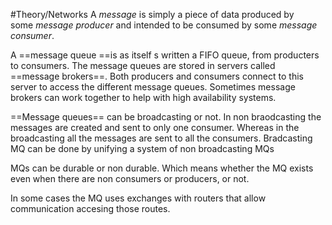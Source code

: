 #Theory/Networks 
A _message_ is simply a piece of data produced by some _message producer_ and intended to be consumed by some _message consumer_. 

A ==message queue ==is as itself s written a FIFO queue, from producters to consumers. The message queues are stored in servers called ==message brokers==. Both producers and consumers connect to this server to access the different message queues. Sometimes message brokers can work together to help with high availability systems.

==Message queues== can be broadcasting or not. In non braodcasting the messages are created and sent to only one consumer. Whereas in the broadcasting all the messages are sent to all the consumers. Bradcasting MQ can be done by unifying a system of non broadcasting MQs

MQs can be durable or non durable. Which means whether the MQ exists even when there are non consumers or producers, or not.

In some cases the MQ uses exchanges with routers that allow communication accesing those routes.

